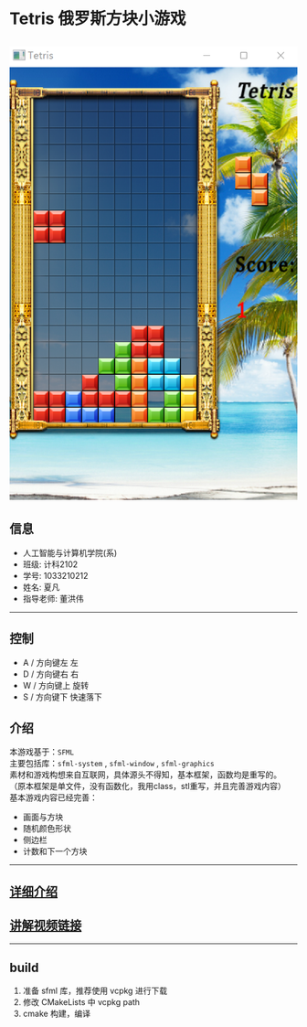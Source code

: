 # Tetris 俄罗斯方块小游戏

![avatar](./images/play.png)
---

## 信息

- 人工智能与计算机学院(系)
- 班级: 计科2102
- 学号: 1033210212
- 姓名: 夏凡
- 指导老师: 董洪伟

---

## 控制

- A / 方向键左 左
- D / 方向键右 右
- W / 方向键上 旋转
- S / 方向键下 快速落下

## 介绍

本游戏基于：`SFML`  
主要包括库：`sfml-system` , `sfml-window` , `sfml-graphics`  
素材和游戏构想来自互联网，具体源头不得知，基本框架，函数均是重写的。  
（原本框架是单文件，没有函数化，我用class，stl重写，并且完善游戏内容）  
基本游戏内容已经完善：

- 画面与方块
- 随机颜色形状
- 侧边栏
- 计数和下一个方块

---

## [详细介绍](./docs/main.md)
## [讲解视频链接](https://www.bilibili.com/video/BV1zL4y1N7q9)

---

## build

1. 准备 sfml 库，推荐使用 vcpkg 进行下载
2. 修改 CMakeLists 中 vcpkg path
3. cmake 构建，编译
